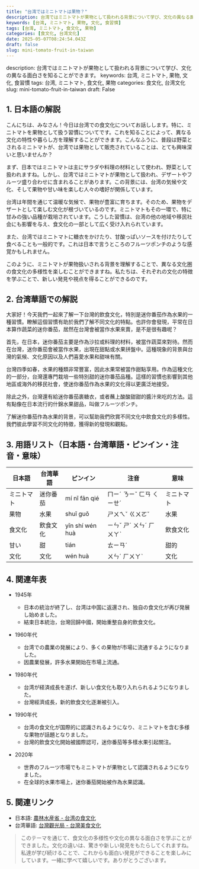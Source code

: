 ```yaml
---
title: "台湾ではミニトマトは果物？"
description: 台湾ではミニトマトが果物として扱われる背景について学び、文化の異なる面白さを知ることができます。
keywords: [台湾, ミニトマト, 果物, 文化, 食習慣]
tags: [台湾, ミニトマト, 食文化, 果物]
categories: [食文化, 台湾文化]
date: 2025-05-07T08:24:54.043Z
draft: false
slug: mini-tomato-fruit-in-taiwan
---
```


description: 台湾ではミニトマトが果物として扱われる背景について学び、文化の異なる面白さを知ることができます。
keywords: 台湾, ミニトマト, 果物, 文化, 食習慣
tags: 台湾, ミニトマト, 食文化, 果物
categories: 食文化, 台湾文化
slug: mini-tomato-fruit-in-taiwan
draft: False

## 1. 日本語の解説
こんにちは、みなさん！今日は台湾での食文化についてお話しします。特に、ミニトマトを果物として扱う習慣についてです。これを知ることによって、異なる文化の特性や暮らし方を理解することができます。こんなふうに、普段は野菜とされるミニトマトが、台湾では果物として販売されていることは、とても興味深いと思いませんか？

まず、日本ではミニトマトは主にサラダや料理の材料として使われ、野菜として扱われますね。しかし、台湾ではミニトマトが果物として扱われ、デザートやフルーツ盛り合わせに含まれることがあります。この背景には、台湾の気候や文化、そして果物や甘い味を楽しむ人々の嗜好が関係しています。

台湾は年間を通じて温暖な気候で、果物が豊富に育ちます。そのため、果物をデザートとして楽しむ文化が根づいているのです。ミニトマトもその一環で、特に甘みの強い品種が栽培されています。こうした習慣は、台湾の他の地域や移民社会にも影響を与え、食文化の一部として広く受け入れられています。

また、台湾ではミニトマトに糖衣をかけたり、甘酸っぱいソースを付けたりして食べることも一般的です。これは日本で言うところのフルーツポンチのような感覚かもしれません。

このように、ミニトマトが果物扱いされる背景を理解することで、異なる文化圏の食文化の多様性を楽しむことができますね。私たちは、それぞれの文化の特徴を学ぶことで、新しい発見や視点を得ることができるのです。

## 2. 台湾華語での解説
大家好！今天我們一起來了解一下台灣的飲食文化，特別是迷你番茄作為水果的一種習慣。瞭解這個習慣有助於我們了解不同文化的特點。也許你會發現，平常在日本算作蔬菜的迷你番茄，居然在台灣會被當作水果來賣，是不是很有趣呢？

首先，在日本，迷你番茄主要是作為沙拉或料理的材料，被當作蔬菜來對待。然而在台灣，迷你番茄會被當作水果，出現在甜點或水果拼盤中。這種現象的背景與台灣的氣候、文化原因以及人們喜愛水果和甜味有關。

台灣四季如春，水果的種類非常豐富，因此水果常被當作甜點享用。作為這種文化的一部分，台灣還專門栽培一些特別甜的迷你番茄品種。這樣的習慣也影響到其他地區或海外的移民社會，使迷你番茄作為水果的文化得以更廣泛地接受。

除此之外，台灣還有給迷你番茄裹糖衣，或者蘸上酸酸甜甜的醬汁來吃的方法。這有點像在日本流行的什錦水果甜品，叫做フルーツポンチ。

了解迷你番茄作為水果的背景，可以幫助我們欣賞不同文化中飲食文化的多樣性。我們彼此學習不同文化的特徵，獲得新的發現和觀點。

## 3. 用語リスト（日本語・台湾華語・ピンイン・注音・意味）

| 日本語 | 台湾華語 | ピンイン | 注音 | 意味 |
|---|---|---|---|---|
| ミニトマト | 迷你番茄 | mí nǐ fān qié | ㄇㄧˊ ㄋㄧˇ ㄈㄢ ㄑㄧㄝˊ | ミニトマト |
| 果物 | 水果 | shuǐ guǒ | ㄕㄨㄟˇ ㄍㄨㄛˇ | 水果 |
| 食文化 | 飲食文化 | yǐn shí wén huà | ㄧㄣˇ ㄕˊ ㄨㄣˊ ㄏㄨㄚˋ | 飲食文化 |
| 甘い | 甜 | tián | ㄊㄧㄢˊ | 甜的 |
| 文化 | 文化 | wén huà | ㄨㄣˊ ㄏㄨㄚˋ | 文化 |

## 4. 関連年表

- 1945年
  - 日本の統治が終了し、台湾は中国に返還され、独自の食文化が再び発展し始めました。
  - 結束日本統治，台灣回歸中國，開始重整自身的飲食文化。

- 1960年代
  - 台湾での農業の発展により、多くの果物が市場に流通するようになりました。
  - 因農業發展，許多水果開始在市場上流通。

- 1980年代
  - 台湾が経済成長を遂げ、新しい食文化も取り入れられるようになりました。
  - 台灣經濟成長，新的飲食文化逐漸被引入。

- 1990年代
  - 台湾の食文化が国際的に認識されるようになり、ミニトマトを含む多様な果物が話題となりました。
  - 台灣的飲食文化開始被國際認可，迷你番茄等多樣水果引起關注。

- 2020年
  - 世界のフルーツ市場でもミニトマトが果物として認識されるようになりました。
  - 在全球的水果市場上，迷你番茄開始被作為水果認識。

## 5. 関連リンク  

- 日本語: [農林水産省 - 台湾の食文化](https://www.maff.go.jp/j/kaigai/asia/attach/pdf/index-23.pdf)
- 台湾華語: [台灣觀光局 - 台灣美食文化](https://taiwan.net.tw/m1.aspx?sno=0000157&id=5)

> このテーマを通じて、食文化の多様性や文化の異なる面白さを学ぶことができました。文化の違いは、驚きや新しい発見をもたらしてくれますね。私達が学び続けることで、これからも面白い発見ができることを楽しみにしています。一緒に学べて嬉しいです。ありがとうございます。
